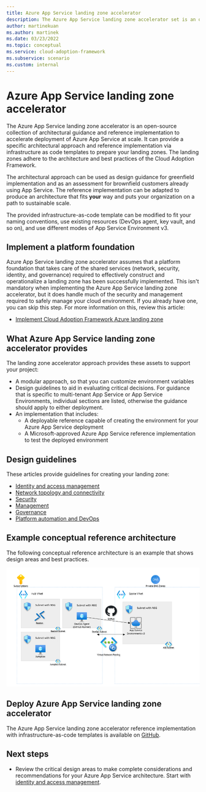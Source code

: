 ```yaml
---
title: Azure App Service landing zone accelerator
description: The Azure App Service landing zone accelerator set is an open-source collection of Terraform templates that you can use to automate the deployment of an environment capable of hosting Azure App Service.
author: martinekuan
ms.author: martinek
ms.date: 03/23/2022
ms.topic: conceptual
ms.service: cloud-adoption-framework
ms.subservice: scenario
ms.custom: internal
---
```


# Azure App Service landing zone accelerator

The Azure App Service landing zone accelerator is an open-source collection of architectural guidance and reference implementation to accelerate deployment of Azure App Service at scale. It can provide a specific architectural approach and reference implementation via infrastructure as code templates to prepare your landing zones. The landing zones adhere to the architecture and best practices of the Cloud Adoption Framework.

The architectural approach can be used as design guidance for greenfield implementation and as an assessment for brownfield customers already using App Service. The reference implementation can be adapted to produce an architecture that fits **your** way and puts your organization on a path to sustainable scale.

The provided infrastructure-as-code template can be modified to fit your naming conventions, use existing resources (DevOps agent, key vault, and so on), and use different modes of App Service Environment v3.

## Implement a platform foundation

Azure App Service landing zone accelerator assumes that a platform foundation that takes care of the shared services (network, security, identity, and governance) required to effectively construct and operationalize a landing zone has been successfully implemented. This isn't mandatory when implementing the Azure App Service landing zone accelerator, but it does handle much of the security and management required to safely manage your cloud environment. If you already have one, you can skip this step. For more information on this, review this article:

- [Implement Cloud Adoption Framework Azure landing zone](../../../ready/landing-zone/index.md)

## What Azure App Service landing zone accelerator provides

The landing zone accelerator approach provides these assets to support your project:

- A modular approach, so that you can customize environment variables
- Design guidelines to aid in evaluating critical decisions. For guidance that is specific to multi-tenant App Service or App Service Environments, individual sections are listed, otherwise the guidance should apply to either deployment.
- An implementation that includes:
  - A deployable reference capable of creating the environment for your Azure App Service deployment
  - A Microsoft-approved Azure App Service reference implementation to test the deployed environment

## Design guidelines

These articles provide guidelines for creating your landing zone:

- [Identity and access management](./identity-and-access-management.md)
- [Network topology and connectivity](./network-topology-and-connectivity.md)
- [Security](./security.md)
- [Management](./management.md)
- [Governance](./governance.md)
- [Platform automation and DevOps](./platform-automation-and-devops.md)

## Example conceptual reference architecture

The following conceptual reference architecture is an example that shows design areas and best practices.

[![Diagram that shows Azure App Service landing zone accelerator architecture.](./media/landing-zone-accelerator/reference-implementation.png)](./media/landing-zone-accelerator/reference-implementation.png#lightbox)

## Deploy Azure App Service landing zone accelerator

The Azure App Service landing zone accelerator reference implementation with infrastructure-as-code templates is available on [GitHub](https://github.com/Azure/appservice-landing-zone-accelerator).

## Next steps

- Review the critical design areas to make complete considerations and recommendations for your Azure App Service architecture. Start with [identity and access management](./identity-and-access-management.md).
